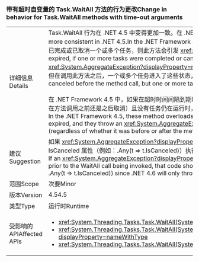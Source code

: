 ### <a name="change-in-behavior-for-taskwaitall-methods-with-time-out-arguments"></a><span data-ttu-id="cf869-101">带有超时自变量的 Task.WaitAll 方法的行为更改</span><span class="sxs-lookup"><span data-stu-id="cf869-101">Change in behavior for Task.WaitAll methods with time-out arguments</span></span>

|   |   |
|---|---|
|<span data-ttu-id="cf869-102">详细信息</span><span class="sxs-lookup"><span data-stu-id="cf869-102">Details</span></span>|<span data-ttu-id="cf869-103">Task.WaitAll 行为在 .NET 4.5 中变得更加一致。在 .NET Framework 4 中，这些方法的行为不一致。</span><span class="sxs-lookup"><span data-stu-id="cf869-103">Task.WaitAll behavior was made more consistent in .NET 4.5.In the .NET Framework 4, these methods behaved inconsistently.</span></span> <span data-ttu-id="cf869-104">当超时到期时，如果在调用此方法之前已完成或已取消一个或多个任务，则此方法会引发 <xref:System.AggregateException?displayProperty=name> 异常。</span><span class="sxs-lookup"><span data-stu-id="cf869-104">When the time-out expired, if one or more tasks were completed or canceled before the method call, the method threw an <xref:System.AggregateException?displayProperty=name> exception.</span></span> <span data-ttu-id="cf869-105">在超时到期时，如果在调用此方法之前尚未完成或取消任何任务，但在调用此方法之后，一个或多个任务进入了这些状态，则该方法返回 false。</span><span class="sxs-lookup"><span data-stu-id="cf869-105">When the time-out expired, if no tasks were completed or canceled before the method call, but one or more tasks entered these states after the method call, the method returned false.</span></span><br/><br/><span data-ttu-id="cf869-106">在 .NET Framework 4.5 中，如果在超时时间间隔到期时仍有任务在运行，这些方法重载现在将返回 false；仅当取消某个输入任务（无论是在方法调用之前还是之后取消）且没有任务仍在运行时，它们才将引发 <xref:System.AggregateException?displayProperty=name> 异常。</span><span class="sxs-lookup"><span data-stu-id="cf869-106">In the .NET Framework 4.5, these method overloads now return false if any tasks are still running when the time-out interval expired, and they throw an <xref:System.AggregateException?displayProperty=name> exception only if an input task was cancelled (regardless of whether it was before or after the method call) and no other tasks are still running.</span></span>|
|<span data-ttu-id="cf869-107">建议</span><span class="sxs-lookup"><span data-stu-id="cf869-107">Suggestion</span></span>|<span data-ttu-id="cf869-108">如果 <xref:System.AggregateException?displayProperty=name> 已捕获作为检测在调用 WaitAll 之前已取消的任务的方法，该代码应通过 IsCanceled 属性（例如：.Any(t =&gt; t.IsCanceled)）执行相同的检测操作，因为 .NET 4.6 仅当所有等待任务在超时前均已完成时才会引发。</span><span class="sxs-lookup"><span data-stu-id="cf869-108">If an <xref:System.AggregateException?displayProperty=name> was being caught as a means of detecting a task that was cancelled prior to the WaitAll call being invoked, that code should instead do the same detection via the IsCanceled property (for example: .Any(t =&gt; t.IsCanceled)) since .NET 4.6 will only throw in that case if all awaited tasks are completed prior to the timeout.</span></span>|
|<span data-ttu-id="cf869-109">范围</span><span class="sxs-lookup"><span data-stu-id="cf869-109">Scope</span></span>|<span data-ttu-id="cf869-110">次要</span><span class="sxs-lookup"><span data-stu-id="cf869-110">Minor</span></span>|
|<span data-ttu-id="cf869-111">版本</span><span class="sxs-lookup"><span data-stu-id="cf869-111">Version</span></span>|<span data-ttu-id="cf869-112">4.5</span><span class="sxs-lookup"><span data-stu-id="cf869-112">4.5</span></span>|
|<span data-ttu-id="cf869-113">类型</span><span class="sxs-lookup"><span data-stu-id="cf869-113">Type</span></span>|<span data-ttu-id="cf869-114">运行时</span><span class="sxs-lookup"><span data-stu-id="cf869-114">Runtime</span></span>|
|<span data-ttu-id="cf869-115">受影响的 API</span><span class="sxs-lookup"><span data-stu-id="cf869-115">Affected APIs</span></span>|<ul><li><xref:System.Threading.Tasks.Task.WaitAll(System.Threading.Tasks.Task[],System.Int32)?displayProperty=nameWithType></li><li><xref:System.Threading.Tasks.Task.WaitAll(System.Threading.Tasks.Task[],System.Int32,System.Threading.CancellationToken)?displayProperty=nameWithType></li><li><xref:System.Threading.Tasks.Task.WaitAll(System.Threading.Tasks.Task[],System.TimeSpan)?displayProperty=nameWithType></li></ul>|

